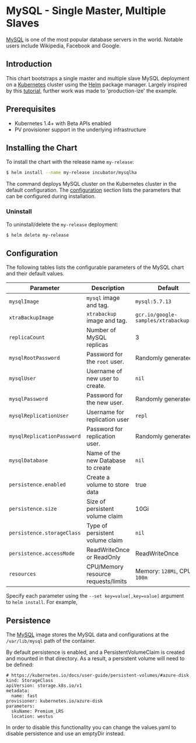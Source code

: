 # MySQL - Single Master, Multiple Slaves

[MySQL](https://MySQL.org) is one of the most popular database servers in the world. Notable users include Wikipedia, Facebook and Google.

## Introduction

This chart bootstraps a single master and multiple slave MySQL deployment on a [Kubernetes](http://kubernetes.io) cluster using the [Helm](https://helm.sh) package manager. Largely inspired by this [tutorial](https://kubernetes.io/docs/tutorials/stateful-application/run-replicated-stateful-application/), further work was made to 'production-ize' the example.

## Prerequisites

- Kubernetes 1.4+ with Beta APIs enabled
- PV provisioner support in the underlying infrastructure

## Installing the Chart

To install the chart with the release name `my-release`:

```bash
$ helm install --name my-release incubator/mysqlha
```

The command deploys MySQL cluster on the Kubernetes cluster in the default configuration. The [configuration](#configuration) section lists the parameters that can be configured during installation.

### Uninstall

To uninstall/delete the `my-release` deployment:

```bash
$ helm delete my-release
```

## Configuration

The following tables lists the configurable parameters of the MySQL chart and their default values.

| Parameter                  | Description                         | Default                                |
| -----------------------    | ----------------------------------- | -------------------------------------- |
| `mysqlImage`               | `mysql` image and tag.              | `mysql:5.7.13`                         |
| `xtraBackupImage`          | `xtrabackup` image and tag.         | `gcr.io/google-samples/xtrabackup:1.0` |
| `replicaCount`             | Number of MySQL replicas            | 3                                      |
| `mysqlRootPassword`        | Password for the `root` user.       | Randomly generated                     |
| `mysqlUser`                | Username of new user to create.     | `nil`                                  |
| `mysqlPassword`            | Password for the new user.          | Randomly generated                     |
| `mysqlReplicationUser`     | Username for replication user       | `repl`                                 |
| `mysqlReplicationPassword` | Password for replication user.      | Randomly generated                     |
| `mysqlDatabase`            | Name of the new Database to create  | `nil`                                  | 
| `persistence.enabled`      | Create a volume to store data       | true                                   | 
| `persistence.size`         | Size of persistent volume claim     | 10Gi                                   |
| `persistence.storageClass` | Type of persistent volume claim     | `nil`                                  |
| `persistence.accessMode`   | ReadWriteOnce or ReadOnly           | ReadWriteOnce                          |
| `resources`                | CPU/Memory resource requests/limits | Memory: `128Mi`, CPU: `100m`           |

Specify each parameter using the `--set key=value[,key=value]` argument to `helm install`. For example,

## Persistence

The [MySQL](https://hub.docker.com/_/mysql/) image stores the MySQL data and configurations at the `/var/lib/mysql` path of the container.

By default persistence is enabled, and a PersistentVolumeClaim is created and mounted in that directory. As a result, a persistent volume will need to be defined:

```
# https://kubernetes.io/docs/user-guide/persistent-volumes/#azure-disk
kind: StorageClass
apiVersion: storage.k8s.io/v1
metadata:
  name: fast
provisioner: kubernetes.io/azure-disk
parameters:
  skuName: Premium_LRS
  location: westus
```

In order to disable this functionality you can change the values.yaml to disable persistence and use an emptyDir instead.
